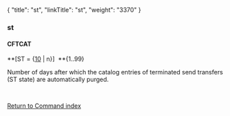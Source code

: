 {
    "title": "st",
    "linkTitle": "st",
    "weight": "3370"
}<span id="st"></span>

### st

#### CFTCAT

**\[ST = {<u>10</u> | n}\]  **{1..99}

Number of days after which the catalog entries of terminated send transfers
(ST state) are automatically purged.

 

[Return to Command index](../../)
